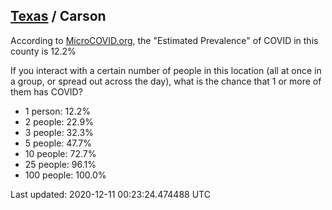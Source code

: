 
## [Texas](/united-states/texas) / Carson

According to [MicroCOVID.org](http://microcovid.org),
the "Estimated Prevalence" of COVID in this county is 12.2%

If you interact with a certain number of people in this location
(all at once in a group, or spread out across the day), what is the chance that
1 or more of them has COVID?

- 1 person: 12.2%
- 2 people: 22.9%
- 3 people: 32.3%
- 5 people: 47.7%
- 10 people: 72.7%
- 25 people: 96.1%
- 100 people: 100.0%

Last updated: 2020-12-11 00:23:24.474488 UTC
